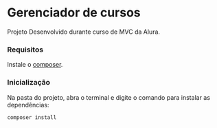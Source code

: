 # Gerenciador de cursos

Projeto Desenvolvido durante curso de MVC da Alura.

### Requisitos

Instale o [composer](https://getcomposer.org/). 

### Inicialização
Na pasta do projeto, abra o terminal e digite o comando para instalar as dependências:

```
composer install
```
